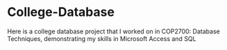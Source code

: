 # College-Database
Here is a college database project that I worked on in COP2700: Database Techniques, demonstrating my skills in Microsoft Access and SQL
